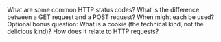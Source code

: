 What are some common HTTP status codes?
What is the difference between a GET request and a POST request? When might each be used?
Optional bonus question: What is a cookie (the technical kind, not the delicious kind)? How does it relate to HTTP requests?